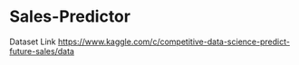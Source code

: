# Sales-Predictor
Dataset Link
https://www.kaggle.com/c/competitive-data-science-predict-future-sales/data
